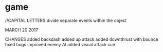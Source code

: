 # game

//CAPITAL LETTERS divide separate events within the object

MARCH 20 2017

CHANGES
added backdash
added up attack
added downthrust with bounce
fixed bugs
improved enemy AI
added visual attack cue
